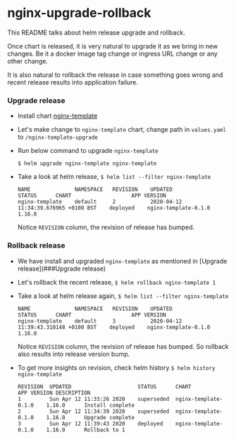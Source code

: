 # nginx-upgrade-rollback

This README talks about helm release upgrade and rollback.

Once chart is released, it is very natural to upgrade it as we bring in new changes. Be it a docker 
image tag change or ingress URL change or any other change.

It is also natural to rollback the release in case something goes wrong and recent release results 
into application failure.

### Upgrade release

- Install chart [nginx-template](../nginx-template)

- Let's make change to `nginx-template` chart, change path in `values.yaml` to `/nginx-template-upgrade`

- Run below command to upgrade `nginx-template`
  
  `$ helm upgrade nginx-template nginx-template`
  
- Take a look at helm release, `$ helm list --filter nginx-template`

  ```text
  NAME          	NAMESPACE	REVISION	UPDATED                             	STATUS  	CHART               	APP VERSION
  nginx-template	default  	2       	2020-04-12 11:34:39.676965 +0100 BST	deployed	nginx-template-0.1.0	1.16.0     
  ```
  Notice `REVISION` column, the revision of release has bumped.
  
### Rollback release

- We have install and upgraded `nginx-template` as mentioned in [Upgrade release](###Upgrade release)
  
- Let's rollback the recent release, `$ helm rollback nginx-template 1`

- Take a look at helm release again, `$ helm list --filter nginx-template`
  ```text
  NAME          	NAMESPACE	REVISION	UPDATED                             	STATUS  	CHART               	APP VERSION
  nginx-template	default  	3       	2020-04-12 11:39:43.310148 +0100 BST	deployed	nginx-template-0.1.0	1.16.0     
  ```
  Notice `REVISION` column, the revision of release has bumped. So rollback also results into release version bump.
  
- To get more insights on revision, check helm history `$ helm history nginx-template`
  ```text
  REVISION	UPDATED                 	STATUS    	CHART               	APP VERSION	DESCRIPTION     
  1       	Sun Apr 12 11:33:26 2020	superseded	nginx-template-0.1.0	1.16.0     	Install complete
  2       	Sun Apr 12 11:34:39 2020	superseded	nginx-template-0.1.0	1.16.0     	Upgrade complete
  3       	Sun Apr 12 11:39:43 2020	deployed  	nginx-template-0.1.0	1.16.0     	Rollback to 1
  ```
